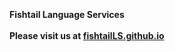 <html>
<body>
<br><br><br>
<b>Fishtail Language Services<br><br>
Please visit us at <a href="https://fishtailLS.github.io">fishtailLS.github.io</a></b>
</body></html>

